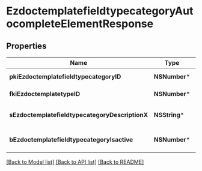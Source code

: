 # EzdoctemplatefieldtypecategoryAutocompleteElementResponse

## Properties
Name | Type | Description | Notes
------------ | ------------- | ------------- | -------------
**pkiEzdoctemplatefieldtypecategoryID** | **NSNumber*** | The unique ID of the Ezdoctemplatefieldtypecategory | 
**fkiEzdoctemplatetypeID** | **NSNumber*** | The unique ID of the Ezdoctemplatetype | 
**sEzdoctemplatefieldtypecategoryDescriptionX** | **NSString*** | The description of the Ezdoctemplatefieldtypecategory in the language of the requester | 
**bEzdoctemplatefieldtypecategoryIsactive** | **NSNumber*** | Whether the Ezdoctemplatefieldtypecategory is active or not | 

[[Back to Model list]](../README.md#documentation-for-models) [[Back to API list]](../README.md#documentation-for-api-endpoints) [[Back to README]](../README.md)


